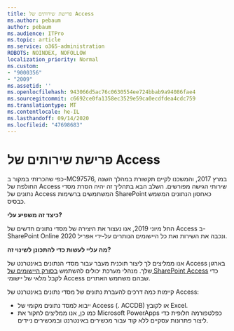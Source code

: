 ```yaml
---
title: פרישת שירותים של Access
ms.author: pebaum
author: pebaum
ms.audience: ITPro
ms.topic: article
ms.service: o365-administration
ROBOTS: NOINDEX, NOFOLLOW
localization_priority: Normal
ms.custom:
- "9000356"
- "2009"
ms.assetid: ''
ms.openlocfilehash: 943066d5ac76c0630554ee724bbab9a94086fae4
ms.sourcegitcommit: c6692ce0fa1358ec3529e59ca0ecdfdea4cdc759
ms.translationtype: MT
ms.contentlocale: he-IL
ms.lasthandoff: 09/14/2020
ms.locfileid: "47698683"
---
```

# <a name="access-services-retirement"></a>פרישת שירותים של Access

כפי שהכרזתי במקור ב-MC97576, במרץ 2017, והמשכנו לקיים תקשורת במהלך השנה החולפת של Access שירותי הגישה מפורשים. השלב הבא בתהליך זה יהיה הסרת מסדי נתונים של Access המשתמשים ברשימות SharePoint כאחסון הנתונים המשמש כבסיס.

**כיצד זה משפיע עלי?**

החל מיוני 2019, אנו נעצור את היצירה של מסדי נתונים חדשים של Access ב-SharePoint Online ונכבה את השירות ואת כל היישומים הנותרים על-ידי אפריל 2020.

**מה עליי לעשות כדי להתכונן לשינוי זה?**

אנו ממליצים לך ליצור תוכנית מעבר עבור מסדי הנתונים באינטרנט של Access בארגון שלך. מנהלי מערכת יכולים להשתמש [בסורק היישומים של SharePoint Access](https://github.com/SharePoint/PnP-Tools/tree/master/Solutions/SharePoint.AccessApp.Scanner) כדי לקבל מלאי של יישומי Access שבהם משתמש האתרים.

קיימות כמה דרכים להעברת נתונים של מסדי נתונים באינטרנט של Access:

- ייבוא למסד נתונים מקומי של Access (. ACCDB) או לקובץ Excel.
- כמו כן, אנו ממליצים לחקור את Microsoft PowerApps כפלטפורמה חלופית כדי ליצור פתרונות עסקיים ללא קוד עבור מכשירים באינטרנט ובמכשירים ניידים.